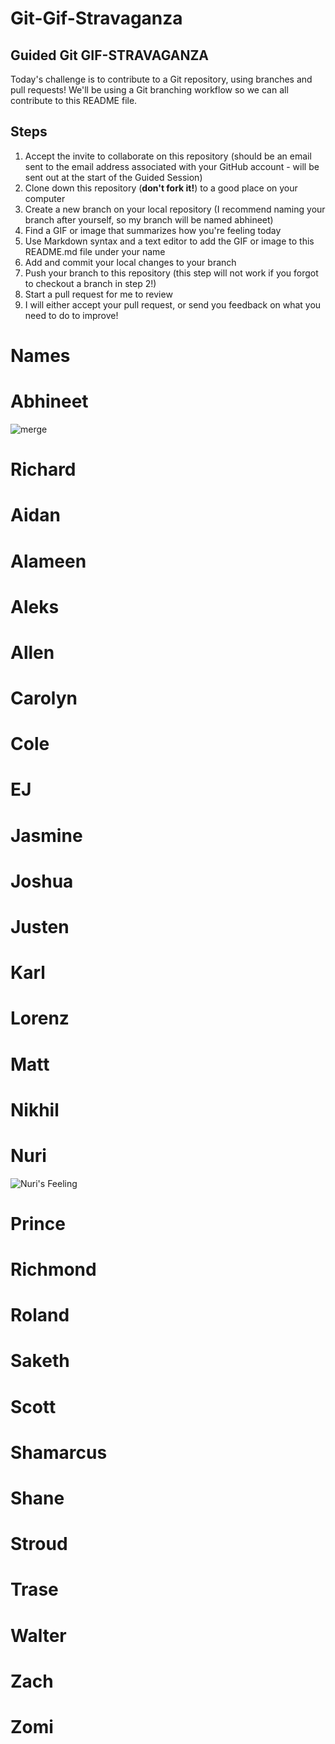 # Git-Gif-Stravaganza

## Guided Git GIF-STRAVAGANZA 
Today's challenge is to contribute to a Git repository, using branches and pull requests! We'll be using a Git branching workflow so we can all contribute to this README file.

## Steps
1. Accept the invite to collaborate on this repository (should be an email sent to the email address associated with your GitHub account - will be sent out at the start of the Guided Session)
2. Clone down this repository (**don't fork it!**) to a good place on your computer
3. Create a new branch on your local repository (I recommend naming your branch after yourself, so my branch will be named abhineet)
4. Find a GIF or image that summarizes how you're feeling today
5. Use Markdown syntax and a text editor to add the GIF or image to this README.md file under your name
6. Add and commit your local changes to your branch
7. Push your branch to this repository (this step will not work if you forgot to checkout a branch in step 2!)
8. Start a pull request for me to review
9. I will either accept your pull request, or send you feedback on what you need to do to improve!

# Names
# Abhineet
![merge](https://media.giphy.com/media/cFkiFMDg3iFoI/giphy.gif)


# Richard



# Aidan



# Alameen



# Aleks



# Allen



# Carolyn



# Cole



# EJ



# Jasmine



# Joshua



# Justen



# Karl



# Lorenz



# Matt



# Nikhil



# Nuri
![Nuri's Feeling](https://media.giphy.com/media/9GI7UlOQ6uU95v82q7/giphy-downsized.gif)


# Prince



# Richmond



# Roland



# Saketh



# Scott



# Shamarcus



# Shane



# Stroud



# Trase



# Walter



# Zach



# Zomi



